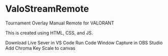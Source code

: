 # ValoStreamRemote
Tournament Overlay Manual Remote for VALORANT

This is created using HTML, CSS, and JS.

Download Live Sever in VS Code
Run Code
Window Capture in OBS Studio
Add Chroma Key
Scale to canvas
